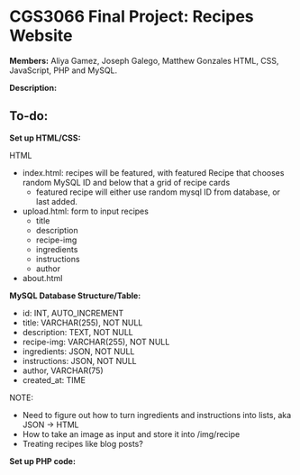 # CGS3066 Final Project: Recipes Website

**Members:** Aliya Gamez, Joseph Galego, Matthew Gonzales
HTML, CSS, JavaScript, PHP and MySQL.

**Description:**

## To-do:

**Set up HTML/CSS:**

HTML
- index.html: recipes will be featured, with featured Recipe that chooses random MySQL ID and below that a grid of recipe cards
    - featured recipe will either use random mysql ID from database, or last added.
- upload.html: form to input recipes
    - title
    - description
    - recipe-img
    - ingredients
    - instructions
    - author
- about.html

**MySQL Database Structure/Table:**

- id: INT, AUTO_INCREMENT
- title: VARCHAR(255), NOT NULL
- description: TEXT, NOT NULL
- recipe-img: VARCHAR(255), NOT NULL
- ingredients: JSON, NOT NULL
- instructions: JSON, NOT NULL
- author, VARCHAR(75)
- created_at: TIME

NOTE:
- Need to figure out how to turn ingredients and instructions into lists, aka JSON -> HTML
- How to take an image as input and store it into /img/recipe
- Treating recipes like blog posts?

**Set up PHP code:**

